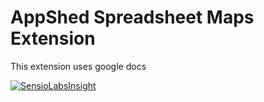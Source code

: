 # AppShed Spreadsheet Maps Extension

This extension uses google docs

[![SensioLabsInsight](https://insight.sensiolabs.com/projects/6c17756d-722e-4835-a433-8f3e7aa31651/mini.png)](https://insight.sensiolabs.com/projects/6c17756d-722e-4835-a433-8f3e7aa31651)
